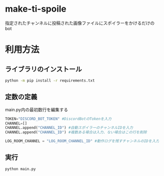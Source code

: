 # make-ti-spoile
指定されたチャンネルに投稿された画像ファイルにスポイラーをかけるだけのbot


# 利用方法

## ライブラリのインストール
```bash
python -m pip install -r requirements.txt
```

## 定数の定義
main.py内の最初数行を編集する

```py
TOKEN="DISCORD_BOT_TOKEN" #DiscordBotのTokenを入力
CHANNEL=[]
CHANNEL.append("CHANNEL_ID") #自動スポイラーのチャンネルIDを入力
CHANNEL.append("CHANNEL_ID") #複数ある場合は入力、ない場合はこの行を削除

LOG_ROOM_CHANNEL = "LOG_ROOM_CHANNEL_ID" #動作ログを残すチャンネルのIDを入力
```

## 実行
```bash
python main.py
```
